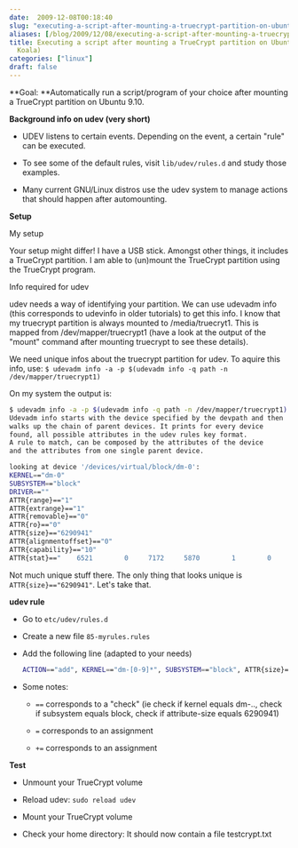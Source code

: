 ```yaml
---
date:  2009-12-08T00:18:40
slug: "executing-a-script-after-mounting-a-truecrypt-partition-on-ubuntu-9-10-karmic-koala"
aliases: [/blog/2009/12/08/executing-a-script-after-mounting-a-truecrypt-partition-on-ubuntu-9-10-karmic-koala]
title: Executing a script after mounting a TrueCrypt partition on Ubuntu 9.10 (Karmic
  Koala)
categories: ["linux"]
draft: false
---
```


**Goal: **Automatically run a script/program of your choice after mounting a TrueCrypt partition on Ubuntu 9.10.

**Background info on udev (very short)**



	
  * UDEV listens to certain events. Depending on the event, a certain "rule" can be executed.

	
  * To see some of the default rules, visit `lib/udev/rules.d` and study those examples.

	
  * Many current GNU/Linux distros use the udev system to manage actions that should happen after automounting.


**Setup**

My setup

Your setup might differ! I have a USB stick. Amongst other things, it includes a TrueCrypt partition. I am able to (un)mount the TrueCrypt partition using the TrueCrypt program.

Info required for udev

udev needs a way of identifying your partition. We can use udevadm info (this corresponds to udevinfo in older tutorials) to get this info. I know that my truecrypt partition is always mounted to /media/truecryt1. This is mapped from /dev/mapper/truecrypt1 (have a look at the output of the "mount" command after mounting truecrypt to see these details).

We need unique infos about the truecrypt partition for udev. To aquire this info, use:
`
$ udevadm info -a -p $(udevadm info -q path -n /dev/mapper/truecrypt1)
`

On my system the output is:

``` sh
$ udevadm info -a -p $(udevadm info -q path -n /dev/mapper/truecrypt1)
Udevadm info starts with the device specified by the devpath and then
walks up the chain of parent devices. It prints for every device
found, all possible attributes in the udev rules key format.
A rule to match, can be composed by the attributes of the device
and the attributes from one single parent device.

looking at device '/devices/virtual/block/dm-0':
KERNEL=="dm-0"
SUBSYSTEM=="block"
DRIVER==""
ATTR{range}=="1"
ATTR{extrange}=="1"
ATTR{removable}=="0"
ATTR{ro}=="0"
ATTR{size}=="6290941"
ATTR{alignmentoffset}=="0"
ATTR{capability}=="10"
ATTR{stat}=="    6521        0     7172     5870        1        0     1        0        0       70     5870"
```
Not much unique stuff there. The only thing that looks unique is `ATTR{size}=="6290941"`. Let's take that.

**udev rule**



	
  * Go to `etc/udev/rules.d`

	
  * Create a new file `85-myrules.rules`

	
  * Add the following line (adapted to your needs) 
    ``` sh
    ACTION=="add", KERNEL=="dm-[0-9]*", SUBSYSTEM=="block", ATTR{size}=="6290941", RUN+="/usr/bin/touch /home/your-user-name-here/testcrypt.txt"
    ```

	
  * Some notes:

	
    * `==` corresponds to a "check" (ie check if kernel equals dm-.., check if subsystem equals block, check if attribute-size equals 6290941)

	
    * `=`  corresponds to an assignment

	
    * `+=` corresponds to an assignment





**Test**



	
  * Unmount your TrueCrypt volume

	
  * Reload udev: `sudo reload udev`

	
  * Mount your TrueCrypt volume

	
  * Check your home directory: It should now contain a file testcrypt.txt


